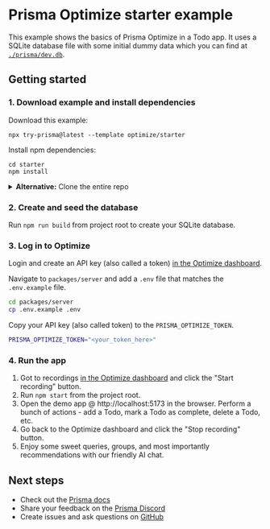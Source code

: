 # Prisma Optimize starter example

This example shows the basics of Prisma Optimize in a Todo app. It uses a SQLite database file with some initial dummy data which you can find at [`./prisma/dev.db`](./prisma/dev.db).

## Getting started

### 1. Download example and install dependencies

Download this example:

```
npx try-prisma@latest --template optimize/starter
```

Install npm dependencies:

```
cd starter
npm install
```

<details><summary><strong>Alternative:</strong> Clone the entire repo</summary>

Clone this repository:

```
git clone git@github.com:prisma/prisma-examples.git --depth=1
```

Install npm dependencies:

```
cd prisma-examples/optimize/optimize_starter
npm install
```

</details>

### 2. Create and seed the database

Run `npm run build` from project root to create your SQLite database.

### 3. Log in to Optimize

Login and create an API key (also called a token) [in the Optimize dashboard](https://console.prisma.io/optimize).

Navigate to `packages/server` and add a `.env` file that matches the `.env.example` file.

```sh
cd packages/server
cp .env.example .env
```

Copy your API key (also called token) to the `PRISMA_OPTIMIZE_TOKEN`.

```sh
PRISMA_OPTIMIZE_TOKEN="<your_token_here>"
```

### 4. Run the app

1. Got to recordings [in the Optimize dashboard](https://console.prisma.io/optimize) and click the "Start recording" button.
1. Run `npm start` from the project root.
1. Open the demo app @ http://localhost:5173 in the browser. Perform a bunch of actions - add a Todo, mark a Todo as complete, delete a Todo, etc.
1. Go back to the Optimize dashboard and click the "Stop recording" button.
1. Enjoy some sweet queries, groups, and most importantly recommendations with our friendly AI chat.

## Next steps

- Check out the [Prisma docs](https://www.prisma.io/docs)
- Share your feedback on the [Prisma Discord](https://pris.ly/discord/)
- Create issues and ask questions on [GitHub](https://github.com/prisma/prisma/)
